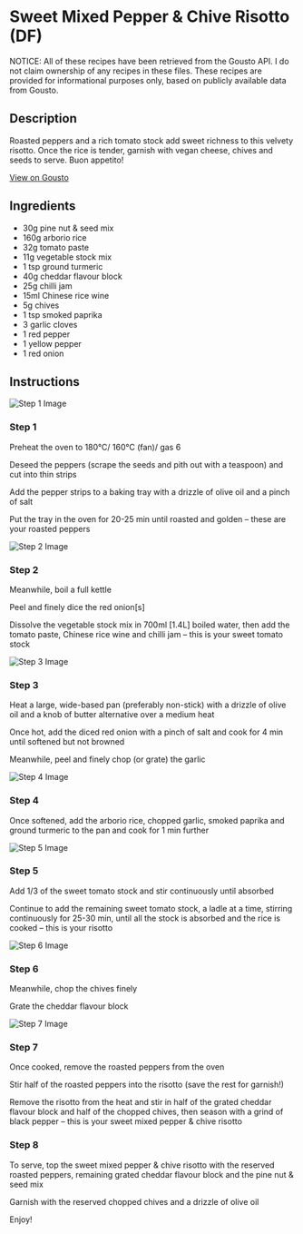 # Sweet Mixed Pepper & Chive Risotto (DF)

NOTICE: All of these recipes have been retrieved from the Gousto API. I do not claim ownership of any recipes in these files. These recipes are provided for informational purposes only, based on publicly available data from Gousto.

## Description

Roasted peppers and a rich tomato stock add sweet richness to this velvety risotto. Once the rice is tender, garnish with vegan cheese, chives and seeds to serve. Buon appetito!

[View on Gousto](https://www.gousto.co.uk/recipes/cookbook/sweet-mixed-pepper-chive-risotto-df)

## Ingredients

- 30g pine nut & seed mix
- 160g arborio rice
- 32g tomato paste
- 11g vegetable stock mix
- 1 tsp ground turmeric
- 40g cheddar flavour block
- 25g chilli jam
- 15ml Chinese rice wine
- 5g chives
- 1 tsp smoked paprika
- 3 garlic cloves
- 1 red pepper
- 1 yellow pepper
- 1 red onion

## Instructions

![Step 1 Image](https://production-media.gousto.co.uk/cms/recipe-step-image/step-1-1640091617212-x200.jpg)

### Step 1

Preheat the oven to 180°C/ 160°C (fan)/ gas 6

Deseed the peppers (scrape the seeds and pith out with a teaspoon) and cut into thin strips

Add the pepper strips to a baking tray with a drizzle of olive oil and a pinch of salt

Put the tray in the oven for 20-25 min until roasted and golden – these are your roasted peppers

![Step 2 Image](https://production-media.gousto.co.uk/cms/recipe-step-image/Step-2-1640091620794-x200.jpg)

### Step 2

Meanwhile, boil a full kettle

Peel and finely dice the red onion<span class="text-danger">[s]</span>

Dissolve the vegetable stock mix in 700ml <span class="text-danger">[1.4L]</span> boiled water, then add the tomato paste, Chinese rice wine and chilli jam – this is your sweet tomato stock

![Step 3 Image](https://production-media.gousto.co.uk/cms/recipe-step-image/Step-3-1640091624083-x200.jpg)

### Step 3

Heat a large, wide-based pan (preferably non-stick) with a drizzle of olive oil and a knob of butter alternative over a medium heat

Once hot, add the diced red onion with a pinch of salt and cook for 4 min until softened but not browned

Meanwhile, peel and finely chop (or grate) the garlic

![Step 4 Image](https://production-media.gousto.co.uk/cms/recipe-step-image/Step-4-1640091630314-x200.jpg)

### Step 4

Once softened, add the arborio rice, chopped garlic, smoked paprika and ground turmeric to the pan and cook for 1 min further

![Step 5 Image](https://production-media.gousto.co.uk/cms/recipe-step-image/Step-5-1640091639078-x200.jpg)

### Step 5

Add 1/3 of the sweet tomato stock and stir continuously until absorbed

Continue to add the remaining sweet tomato stock, a ladle at a time, stirring continuously for 25-30 min, until all the stock is absorbed and the rice is cooked – this is your risotto

![Step 6 Image](https://production-media.gousto.co.uk/cms/recipe-step-image/Step-6-1640091643799-x200.jpg)

### Step 6

Meanwhile, chop the chives finely

Grate the cheddar flavour block

![Step 7 Image](https://production-media.gousto.co.uk/cms/recipe-step-image/Step-7-1640091647727-x200.jpg)

### Step 7

Once cooked, remove the roasted peppers from the oven

Stir half of the roasted peppers into the risotto (save the rest for garnish!)

Remove the risotto from the heat and stir in half of the grated cheddar flavour block and half of the chopped chives, then season with a grind of black pepper – this is your sweet mixed pepper & chive risotto

### Step 8

To serve, top the sweet mixed pepper & chive risotto with the reserved roasted peppers, remaining grated cheddar flavour block and the pine nut & seed mix

Garnish with the reserved chopped chives and a drizzle of olive oil

Enjoy!

